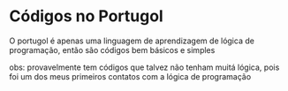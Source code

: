  # Códigos no Portugol
O portugol é apenas uma linguagem de aprendizagem de lógica de programação, então são códigos bem básicos e simples

obs: provavelmente tem códigos que talvez não tenham muitá lógica, pois foi um dos meus primeiros contatos com a lógica de programação
